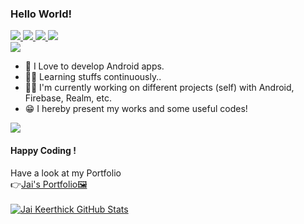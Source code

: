 ### Hello World!
<p><a href="https://www.linkedin.com/in/jaikeerthick/">
    <img src="https://img.shields.io/badge/LinkedIn-%230077B5.svg?&style=flat-square&logo=linkedin&logoColor=white">
  </a>
   <a href="https://www.instagram.com/jaikeerthick/">
    <img src="https://img.shields.io/badge/Instagram-%23E4405F.svg?&style=flat-square&logo=instagram&logoColor=white">
  </a>
  <a href="https://github.com/jaikeerthick">
    <img src="https://img.shields.io/badge/Github-%230A0A0A.svg?&style=flat-square&logo=Github&logoColor=white">  
  </a>
 
  <a href="mailto:jaikeerthick@gmail.com">
    <img src ="https://img.shields.io/badge/-jaikeerthick@gmail.com-c14438?style=flat-square&logo=Gmail&logoColor=white">  
  </a>
  <br>
  
<img src="https://komarev.com/ghpvc/?username=jaikeerthick&color=brightgreen">
</p>

* 📲 I Love to develop Android apps.<br/>
* 👶🏻 Learning stuffs continuously..<br>
* 👨‍💻 I'm currently working on different projects (self) with Android, Firebase, Realm, etc.<br/>
* 😁 I hereby present my works and some useful codes!<br/>

<img src="https://samerawada.com/assets/developer-home-9ebd4b99bed05209505fa7258c4cec5ac1e0b183a2f874145fd484c0186d0c9f.gif">

#### Happy Coding !

Have a look at my Portfolio <br/>
👉[Jai's Portfolio🖼️](https://jaikeerthick-portfolio.blogspot.com/?m=1)
<br><br>
[![Jai Keerthick GitHub Stats](https://github-readme-stats.vercel.app/api?username=jaikeerthick&show_icons=true&count_private=true)](https://github.com/jaikeerthick)
